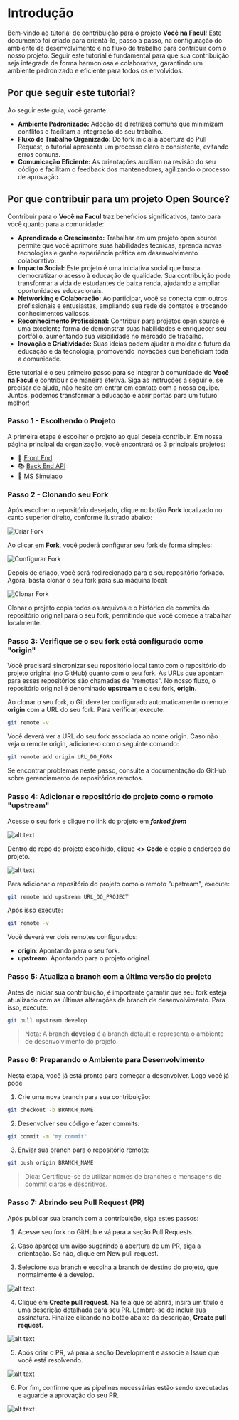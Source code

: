 # Introdução

Bem-vindo ao tutorial de contribuição para o projeto **Você na Facul**! Este documento foi criado para orientá-lo, passo a passo, na configuração do ambiente de desenvolvimento e no fluxo de trabalho para contribuir com o nosso projeto. Seguir este tutorial é fundamental para que sua contribuição seja integrada de forma harmoniosa e colaborativa, garantindo um ambiente padronizado e eficiente para todos os envolvidos.

## Por que seguir este tutorial?

Ao seguir este guia, você garante:
- **Ambiente Padronizado:** Adoção de diretrizes comuns que minimizam conflitos e facilitam a integração do seu trabalho.
- **Fluxo de Trabalho Organizado:** Do fork inicial à abertura do Pull Request, o tutorial apresenta um processo claro e consistente, evitando erros comuns.
- **Comunicação Eficiente:** As orientações auxiliam na revisão do seu código e facilitam o feedback dos mantenedores, agilizando o processo de aprovação.

## Por que contribuir para um projeto Open Source?

Contribuir para o **Você na Facul** traz benefícios significativos, tanto para você quanto para a comunidade:

- **Aprendizado e Crescimento:** Trabalhar em um projeto open source permite que você aprimore suas habilidades técnicas, aprenda novas tecnologias e ganhe experiência prática em desenvolvimento colaborativo.
- **Impacto Social:** Este projeto é uma iniciativa social que busca democratizar o acesso à educação de qualidade. Sua contribuição pode transformar a vida de estudantes de baixa renda, ajudando a ampliar oportunidades educacionais.
- **Networking e Colaboração:** Ao participar, você se conecta com outros profissionais e entusiastas, ampliando sua rede de contatos e trocando conhecimentos valiosos.
- **Reconhecimento Profissional:** Contribuir para projetos open source é uma excelente forma de demonstrar suas habilidades e enriquecer seu portfólio, aumentando sua visibilidade no mercado de trabalho.
- **Inovação e Criatividade:** Suas ideias podem ajudar a moldar o futuro da educação e da tecnologia, promovendo inovações que beneficiam toda a comunidade.

Este tutorial é o seu primeiro passo para se integrar à comunidade do **Você na Facul** e contribuir de maneira efetiva. Siga as instruções a seguir e, se precisar de ajuda, não hesite em entrar em contato com a nossa equipe. Juntos, podemos transformar a educação e abrir portas para um futuro melhor!


### Passo 1 - Escolhendo o Projeto

A primeira etapa é escolher o projeto ao qual deseja contribuir. Em nossa página principal da organização, você encontrará os 3 principais projetos:

- 🚀 [Front End](https://github.com/vcnafacul/client-vcnafacul)  
- 📚 [Back End API](https://github.com/vcnafacul/api-vcnafacul)  
- 🧪 [MS Simulado](https://github.com/vcnafacul/ms-simulado)


### Passo 2 - Clonando seu Fork

Após escolher o repositório desejado, clique no botão **Fork** localizado no canto superior direito, conforme ilustrado abaixo:

![Criar Fork](image.png)

Ao clicar em **Fork**, você poderá configurar seu fork de forma simples:

![Configurar Fork](image-1.png)

Depois de criado, você será redirecionado para o seu repositório forkado. Agora, basta clonar o seu fork para sua máquina local:

![Clonar Fork](image-2.png)

Clonar o projeto copia todos os arquivos e o histórico de commits do repositório original para o seu fork, permitindo que você comece a trabalhar localmente.

### Passo 3: Verifique se o seu fork está configurado como "origin"

Você precisará sincronizar seu repositório local tanto com o repositório do projeto original (no GitHub) quanto com o seu fork. As URLs que apontam para esses repositórios são chamadas de "remotes". No nosso fluxo, o repositório original é denominado **upstream** e o seu fork, **origin**.

Ao clonar o seu fork, o Git deve ter configurado automaticamente o remote **origin** com a URL do seu fork. Para verificar, execute:

```bash
git remote -v
```

Você deverá ver a URL do seu fork associada ao nome origin.
Caso não veja o remote origin, adicione-o com o seguinte comando:

```bash
git remote add origin URL_DO_FORK
```

Se encontrar problemas neste passo, consulte a documentação do GitHub sobre gerenciamento de repositórios remotos.

### Passo 4: Adicionar o repositório do projeto como o remoto "upstream"

Acesse o seu fork e clique no link do projeto em **_forked from_**

![alt text](image-3.png)

Dentro do repo do projeto escolhido, clique **<> Code** e  copie o endereço do projeto.

![alt text](image-4.png)

Para adicionar o repositório do projeto como o remoto "upstream", execute:

```bash
git remote add upstream URL_DO_PROJECT
```
Após isso execute:

```bash
git remote -v
```

Você deverá ver dois remotes configurados:

- **origin**: Apontando para o seu fork.
- **upstream**: Apontando para o projeto original.

### Passo 5: Atualiza a branch com a última versão do projeto

Antes de iniciar sua contribuição, é importante garantir que seu fork esteja atualizado com as últimas alterações da branch de desenvolvimento. Para isso, execute:

```bash
git pull upstream develop
```
> Nota: A branch **develop** é a branch default e representa o ambiente de desenvolvimento do projeto.

### Passo 6: Preparando o Ambiente para Desenvolvimento

Nesta etapa, você já está pronto para começar a desenvolver. Logo você já pode

1. Crie uma nova branch para sua contribuição:

```bash
git checkout -b BRANCH_NAME
```
2. Desenvolver seu código e fazer commits:

```bash
git commit -m "my commit"
```
3. Enviar sua branch para o repositório remoto:

```bash
git push origin BRANCH_NAME
```
> Dica: Certifique-se de utilizar nomes de branches e mensagens de commit claros e descritivos.

### Passo 7: Abrindo seu Pull Request (PR)

Após publicar sua branch com a contribuição, siga estes passos:

1. Acesse seu fork no GitHub e vá para a seção Pull Requests.

2. Caso apareça um aviso sugerindo a abertura de um PR, siga a orientação. Se não, clique em New pull request.

3. Selecione sua branch e escolha a branch de destino do projeto, que normalmente é a develop.

![alt text](image-6.png)

4. Clique em **Create pull request**. Na tela que se abrirá, insira um título e uma descrição detalhada para seu PR. Lembre-se de incluir sua assinatura. Finalize clicando no botão abaixo da descrição, **Create pull request**.

![alt text](image-7.png)

5. Após criar o PR, vá para a seção Development e associe a Issue que você está resolvendo.

![alt text](image-8.png)

6. Por fim, confirme que as pipelines necessárias estão sendo executadas e aguarde a aprovação do seu PR.

![alt text](image-10.png)
